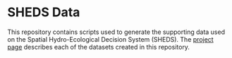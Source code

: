 SHEDS Data
==========

This repository contains scripts used to generate the supporting data used on 
the Spatial Hydro-Ecological Decision System (SHEDS). The 
[project page](http://conte-ecology.github.io/shedsGisData/) describes each of 
the datasets created in this repository.